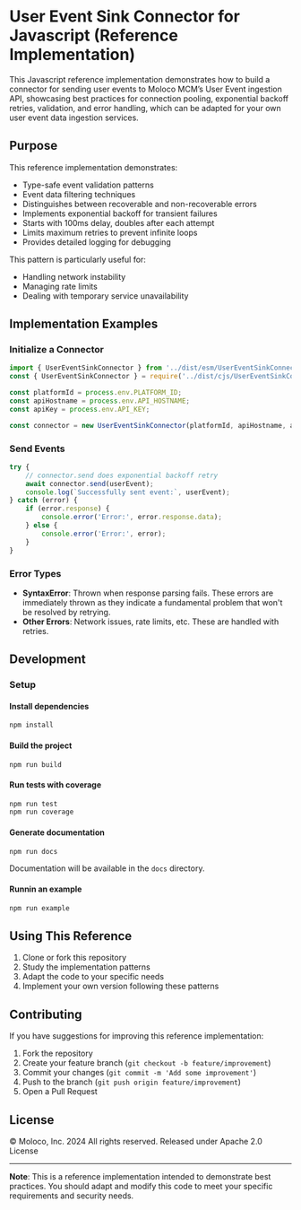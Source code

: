 # User Event Sink Connector for Javascript (Reference Implementation)

This Javascript reference implementation demonstrates how to build a connector for sending user events to Moloco MCM’s User Event ingestion API, showcasing best practices for connection pooling, exponential backoff retries, validation, and error handling, which can be adapted for your own user event data ingestion services.

## Purpose

This reference implementation demonstrates:
- Type-safe event validation patterns
- Event data filtering techniques
- Distinguishes between recoverable and non-recoverable errors
- Implements exponential backoff for transient failures
- Starts with 100ms delay, doubles after each attempt
- Limits maximum retries to prevent infinite loops
- Provides detailed logging for debugging

This pattern is particularly useful for:
- Handling network instability
- Managing rate limits
- Dealing with temporary service unavailability

## Implementation Examples

### Initialize a Connector
```typescript
import { UserEventSinkConnector } from '../dist/esm/UserEventSinkConnector.js'; // For ECMAScript
const { UserEventSinkConnector } = require('../dist/cjs/UserEventSinkConnector.js'); // For CommonJs

const platformId = process.env.PLATFORM_ID;
const apiHostname = process.env.API_HOSTNAME;
const apiKey = process.env.API_KEY;

const connector = new UserEventSinkConnector(platformId, apiHostname, apiKey);
```

### Send Events
```typescript
try {
    // connector.send does exponential backoff retry
    await connector.send(userEvent);
    console.log(`Successfully sent event:`, userEvent);
} catch (error) {
    if (error.response) {
        console.error('Error:', error.response.data);
    } else {
        console.error('Error:', error);
    }
}
```

### Error Types
- **SyntaxError**: Thrown when response parsing fails. These errors are immediately thrown as they indicate a fundamental problem that won't be resolved by retrying.
- **Other Errors**: Network issues, rate limits, etc. These are handled with retries.

## Development

### Setup
#### Install dependencies
```bash
npm install
```

#### Build the project
```bash
npm run build
```

#### Run tests with coverage
```bash
npm run test
npm run coverage
```

#### Generate documentation
```bash
npm run docs
```
Documentation will be available in the `docs` directory.

#### Runnin an example
```bash
npm run example
```

## Using This Reference

1. Clone or fork this repository
2. Study the implementation patterns
3. Adapt the code to your specific needs
4. Implement your own version following these patterns

## Contributing
If you have suggestions for improving this reference implementation:

1. Fork the repository
2. Create your feature branch (`git checkout -b feature/improvement`)
3. Commit your changes (`git commit -m 'Add some improvement'`)
4. Push to the branch (`git push origin feature/improvement`)
5. Open a Pull Request


## License
© Moloco, Inc. 2024 All rights reserved. Released under Apache 2.0 License

---
**Note**: This is a reference implementation intended to demonstrate best practices. You should adapt and modify this code to meet your specific requirements and security needs.